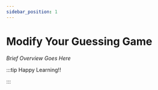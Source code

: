 ```yaml
---
sidebar_position: 1
---
```


# Modify Your Guessing Game

_Brief Overview Goes Here_

:::tip Happy Learning!!

<QuestButton text="Go To Quest" link="https://app.stackup.dev/quest_page/modify-your-guessing-game" />

:::
